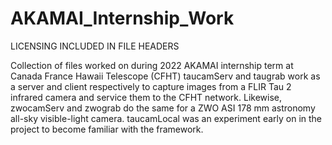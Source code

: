 # AKAMAI_Internship_Work
LICENSING INCLUDED IN FILE HEADERS

Collection of files worked on during 2022 AKAMAI internship term at Canada France Hawaii Telescope (CFHT)
taucamServ and taugrab work as a server and client respectively to capture images from a FLIR Tau 2 infrared camera and service them to the CFHT network. 
Likewise, zwocamServ and zwograb do the same for a ZWO ASI 178 mm astronomy all-sky visible-light camera. 
taucamLocal was an experiment early on in the project to become familiar with the framework.

